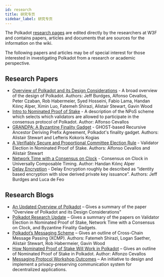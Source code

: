 ```yaml
---
id: research
title: 研究专页
sidebar_label: 研究专页
---
```


The Polkadot [research pages](https://research.polkadot.network) are edited directly by the researchers at W3F and contains papers, articles and documents that are sources for the information on the wiki.

The following papers and articles may be of special interest for those interested in investigating Polkadot from a research or academic perspective.

## Research Papers

- [Overview of Polkadot and its Design Considerations](https://arxiv.org/pdf/2005.13456.pdf) - A broad overview of the design of Polkadot. Authors: Jeff Burdges, Alfonso Cevallos, Peter Czaban, Rob Habermeier, Syed Hosseini, Fabio Lama, Handan Kılınç Alper, Ximin Luo, Fatemeh Shirazi, Alistair Stewart, Gavin Wood
- [Intro to Nominated Proof of Stake](https://research.web3.foundation/en/latest/polkadot/NPoS/index.html) - A description of the NPoS scheme which selects which validators are allowed to participate in the consensus protocol of Polkadot. Author: Alfonso Cevallos
- [GRANDPA: A Byzantine Finality Gadget](https://arxiv.org/abs/2007.01560) - GHOST-based Recursive Ancestor Deriving Prefix Agreement, Polkadot's finality gadget. Authors: Alistair Stewart and Lefteris Kokoris Kogias
- [A Verifiably Secure and Proportional Committee Election Rule](https://arxiv.org/abs/2004.12990) - Validator Election in Nominated Proof of Stake. Authors: Alfonso Cevallos and Alistair Stewart
- [Network Time with a Consensus on Clock](https://arxiv.org/abs/2007.01560) - Consensus on Clock in Universally Composable Timing. Author: Handan Kılınç Alper
- [Delay Encryption](https://eprint.iacr.org/2020/638) - Delay Encryption roughly be described as “identity based encryption with slow derived private key issuance”. Authors: Jeff Burdges and Luca de Feo

## Research Blogs

- [An Updated Overview of Polkadot](https://polkadot.network/an-updated-overview-of-polkadot/) – Gives a summary of the paper “Overview of Polkadot and its Design Considerations”
- [Polkadot Research Update](https://polkadot.network/polkadot-research-update/) – Gives a summary of the papers on Validator Election in Nominated Proof of Stake, Network Time with a Consensus on Clock, and Byzantine Finality Gadgets.
- [Polkadot’s Messaging Scheme](https://medium.com/web3foundation/polkadots-messaging-scheme-b1ec560908b7) – Gives an outline of Cross-Chain Message Passing (XCMP). Authors: Fatemeh Shirazi, Logan Saether, Alistair Stewart, Rob Habermeier, Gavin Wood
- [How Nominated Proof of Stake Will Work in Polkadot](https://medium.com/web3foundation/how-nominated-proof-of-stake-will-work-in-polkadot-377d70c6bd43) – Gives an outline of Nominated Proof of Stake in Polkadot. Author: Alfonzo Cevallos
- [Messaging Protocol Workshop Outcomes](https://medium.com/web3foundation/messaging-protocol-workshop-outcomes-7a827d02a81a) – An initiative to design and implement a privacy-preserving communication system for decentralized applications.
